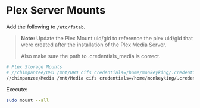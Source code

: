 # Plex Server Mounts

Add the following to `/etc/fstab`.

> **Note:** Update the Plex Mount uid/gid to reference the plex uid/gid that were created after the installation of the Plex Media Server.
>
> Also make sure the path to .credentials_media is correct.

```bash
# Plex Storage Mounts
# //chimpanzee/UHD /mnt/UHD cifs credentials=/home/monkeyking/.credentials_media,vers=3.0,iocharset=utf8,sec=ntlmv2,cache=none,uid=122,gid=128,dir_mode=0777,file_mode=0777 0 0
//chimpanzee/Media /mnt/Media cifs credentials=/home/monkeyking/.credentials_media,vers=3.0,iocharset=utf8,sec=ntlmv2,cache=none,uid=666,gid=666,dir_mode=0777,file_mode=0777 0 0
```

Execute:

```bash
sudo mount --all
```
